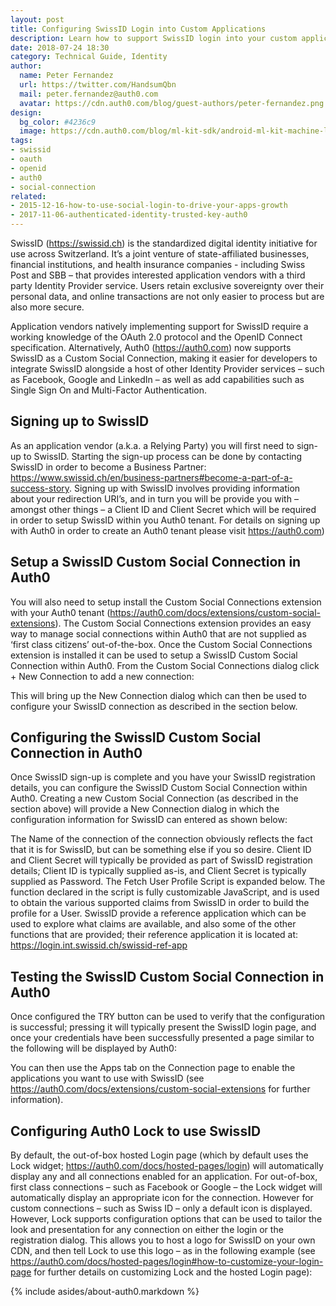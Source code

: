 ```yaml
---
layout: post
title: Configuring SwissID Login into Custom Applications
description: Learn how to support SwissID login into your custom applications with ease.
date: 2018-07-24 18:30
category: Technical Guide, Identity
author:
  name: Peter Fernandez
  url: https://twitter.com/HandsumQbn
  mail: peter.fernandez@auth0.com
  avatar: https://cdn.auth0.com/blog/guest-authors/peter-fernandez.png
design:
  bg_color: #4236c9
  image: https://cdn.auth0.com/blog/ml-kit-sdk/android-ml-kit-machine-learning-sdk-logo.png
tags:
- swissid
- oauth
- openid
- auth0
- social-connection
related:
- 2015-12-16-how-to-use-social-login-to-drive-your-apps-growth
- 2017-11-06-authenticated-identity-trusted-key-auth0
---
```


SwissID (https://swissid.ch) is the standardized digital identity initiative for use across Switzerland. It’s a joint venture of state-affiliated businesses, financial institutions, and health insurance companies - including Swiss Post and SBB – that provides interested application vendors with a third party Identity Provider service. Users retain exclusive sovereignty over their personal data, and online transactions are not only easier to process but are also more secure.

Application vendors natively implementing support for SwissID require a working knowledge of the OAuth 2.0 protocol and the OpenID Connect specification. Alternatively, Auth0 (https://auth0.com) now supports SwissID as a Custom Social Connection, making it easier for developers to integrate SwissID alongside a host of other Identity Provider services – such as Facebook, Google and LinkedIn – as well as add capabilities such as Single Sign On and Multi-Factor Authentication.

## Signing up to SwissID

As an application vendor (a.k.a. a Relying Party) you will first need to sign-up to SwissID. Starting the sign-up process can be done by contacting SwissID in order to become a Business Partner: https://www.swissid.ch/en/business-partners#become-a-part-of-a-success-story. Signing up with SwissID involves providing information about your redirection URI’s, and in turn you will be provide you with – amongst other things – a Client ID and Client Secret which will be required in order to setup SwissID within you Auth0 tenant. For details on signing up with Auth0 in order to create an Auth0 tenant please visit https://auth0.com)       

## Setup a SwissID Custom Social Connection in Auth0

You will also need to setup install the Custom Social Connections extension with your Auth0 tenant (https://auth0.com/docs/extensions/custom-social-extensions). The Custom Social Connections extension provides an easy way to manage social connections within Auth0 that are not supplied as ‘first class citizens’ out-of-the-box.
Once the Custom Social Connections extension is installed it can be used to setup a SwissID Custom Social Connection within Auth0. From the Custom Social Connections dialog click + New Connection to add a new connection:

This will bring up the New Connection dialog which can then be used to configure your SwissID connection as described in the section below.

## Configuring the SwissID Custom Social Connection in Auth0

Once SwissID sign-up is complete and you have your SwissID registration details, you can configure the SwissID Custom Social Connection within Auth0. Creating a new Custom Social Connection (as described in the section above) will provide a New Connection dialog in which the configuration information for SwissID can entered as shown below: 

The Name of the connection of the connection obviously reflects the fact that it is for SwissID, but can be something else if you so desire. Client ID and Client Secret will typically be provided as part of SwissID registration details; Client ID is typically supplied as-is, and Client Secret is typically supplied as Password. 
The Fetch User Profile Script is expanded below. The function declared in the script is fully customizable JavaScript, and is used to obtain the various supported claims from SwissID in order to build the profile for a User. SwissID provide a reference application which can be used to explore what claims are available, and also some of the other functions that are provided; their reference application it is located at:  https://login.int.swissid.ch/swissid-ref-app

## Testing the SwissID Custom Social Connection in Auth0

Once configured the TRY button can be used to verify that the configuration is successful; pressing it will typically present the SwissID login page, and once your credentials have been successfully presented a page similar to the following will be displayed by Auth0:

You can then use the Apps tab on the Connection page to enable the applications you want to use with SwissID (see https://auth0.com/docs/extensions/custom-social-extensions for further information).

## Configuring Auth0 Lock to use SwissID

By default, the out-of-box hosted Login page (which by default uses the Lock widget; https://auth0.com/docs/hosted-pages/login) will automatically display any and all connections enabled for an application. For out-of-box, first class connections – such as Facebook or Google – the Lock widget will automatically display an appropriate icon for the connection. However for custom connections – such as Swiss ID – only a default icon is displayed. 
However, Lock supports configuration options that can be used to tailor the look and presentation for any connection on either the login or the registration dialog. This allows you to host a logo for SwissID on your own CDN, and then tell Lock to use this logo – as in the following example (see https://auth0.com/docs/hosted-pages/login#how-to-customize-your-login-page for further details on customizing Lock and the hosted Login page):   

{% include asides/about-auth0.markdown %}
